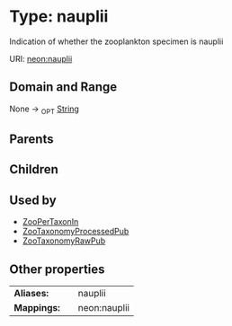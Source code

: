 
# Type: nauplii


Indication of whether the zooplankton specimen is nauplii

URI: [neon:nauplii](https://data.neonscience.org/nauplii)


## Domain and Range

None ->  <sub>OPT</sub> [String](types/String.md)

## Parents


## Children


## Used by

 * [ZooPerTaxonIn](ZooPerTaxonIn.md)
 * [ZooTaxonomyProcessedPub](ZooTaxonomyProcessedPub.md)
 * [ZooTaxonomyRawPub](ZooTaxonomyRawPub.md)

## Other properties

|  |  |  |
| --- | --- | --- |
| **Aliases:** | | nauplii |
| **Mappings:** | | neon:nauplii |

